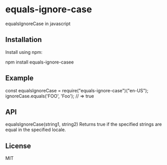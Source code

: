 # equals-ignore-case
equalsIgnoreCase in javascript


## Installation
Install using npm:

npm install equals-ignore-casee

## Example
const equalsIgnoreCase = require("equals-ignore-case")("en-US");
ignoreCase.equals('FOO', 'Foo'); // => true

## API
equalsIgnoreCase(string1, string2)
Returns true if the specified strings are equal in the specified locale.

## License
MIT
